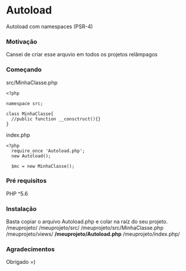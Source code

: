 # Autoload
Autoload com namespaces (PSR-4)

### Motivação
Cansei de criar esse arquvio em todos os projetos relâmpagos

### Começando
src/MinhaClasse.php
```
<?php

namespace src;

class MinhaClasse{
  //public function __consctruct(){}
}
```

index.php
```
<?php
  require_once 'Autoload.php';
  new Autoload();
  
  $mc = new MinhaClasse();
```
### Pré requisitos
PHP ^5.6

### Instalação
Basta copiar o arquivo Autoload.php e colar na raíz do seu projeto.
/meuprojeto/
/meuprojeto/src/
/meuprojeto/src/MinhaClasse.php
/meuprojeto/views/
**/meuprojeto/Autoload.php**
/meuprojeto/index.php/

### Agradecimentos
Obrigado =)
